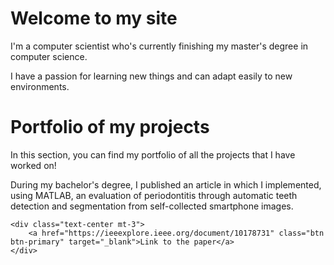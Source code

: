 <head>
    <link href="https://cdn.jsdelivr.net/npm/bootstrap@5.3.0/dist/css/bootstrap.min.css" rel="stylesheet">
</head>

<div class="container mt-5">
    <h1 class="text-center">Welcome to my site</h1>
    <p class="lead text-center">I'm a computer scientist who's currently finishing my master's degree in computer science.</p>
    <p class="text-center">I have a passion for learning new things and can adapt easily to new environments.</p>
</div>

<div class="container mt-5">
    <h1 class="text-center">Portfolio of my projects</h1>
    <p class="lead text-center">In this section, you can find my portfolio of all the projects that I have worked on!</p>
    <p class="text-center">During my bachelor's degree, I published an article in which I implemented, using MATLAB, an evaluation of periodontitis through automatic teeth detection and segmentation from self-collected smartphone images.</p>
    
    <div class="text-center mt-3">
        <a href="https://ieeexplore.ieee.org/document/10178731" class="btn btn-primary" target="_blank">Link to the paper</a>
    </div>
</div>
